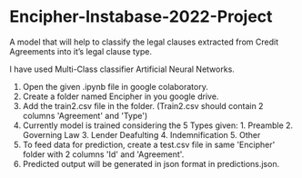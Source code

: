 # Encipher-Instabase-2022-Project

A model that will help to classify the legal clauses extracted from Credit Agreements into it’s legal clause type.

I have used Multi-Class classifier Artificial Neural Networks.

1. Open the given .ipynb file in google colaboratory.
2. Create a folder named Encipher in you google drive.
3. Add the train2.csv file in the folder. (Train2.csv should contain 2 columns 'Agreement' and 'Type')
4. Currently model is trained considering the 5 Types given: 1. Preamble 2. Governing Law 3. Lender Deafulting 4. Indemnification 5. Other
5. To feed data for prediction, create a test.csv file in same 'Encipher' folder with 2 columns 'Id' and 'Agreement'.
6. Predicted output will be generated in json format in predictions.json.
